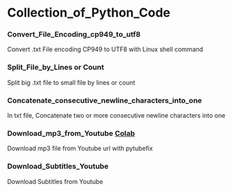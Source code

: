 # Collection_of_Python_Code

### Convert_File_Encoding_cp949_to_utf8
Convert .txt File encoding CP949 to UTF8 with Linux shell command


### Split_File_by_Lines or Count
Split big .txt file to small file by lines or count


### Concatenate_consecutive_newline_characters_into_one
In txt file, Concatenate two or more consecutive newline characters into one

### Download_mp3_from_Youtube [Colab](https://colab.research.google.com/drive/1gdPPqT9lV1SQpasT4d73ROydL0sIaeUV?usp=sharing)
Download mp3 file from Youtube url with pytubefix

### Download_Subtitles_Youtube
Download Subtitles from Youtube
